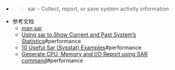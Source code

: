 - > sar - Collect, report, or save system activity information
- 参考文档
	- [man sar](https://linux.die.net/man/1/sar)
	- [Using sar to Show Current and Past System’s Statistics](https://www.baeldung.com/linux/sar-system-statistics)#performance
	- [10 Useful Sar (Sysstat) Examples](https://www.thegeekstuff.com/2011/03/sar-examples/)#performance
	- [Generate CPU, Memory and I/O Report using SAR command](https://www.linuxtechi.com/generate-cpu-memory-io-report-sar-command/)#performance